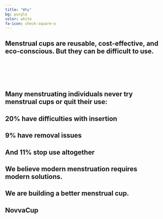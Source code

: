 ```yaml
---
title: "Why"
bg: purple
color: white
fa-icon: check-square-o
---
```


## Menstrual cups are reusable, cost-effective, and eco-conscious. But they can be difficult to use.
<br/><br/>
<br/><br/>

## Many menstruating individuals never try menstrual cups or quit their use:
## 20% have difficulties with insertion
## 9% have removal issues
## And 11% stop use altogether
##    

## We believe modern menstruation requires modern solutions.
## We are building a better menstrual cup.
## NovvaCup
  
  
